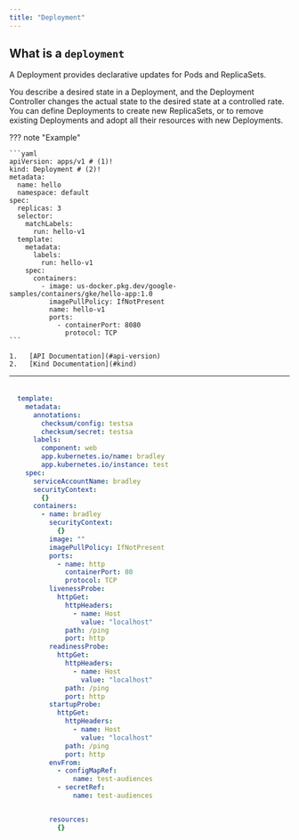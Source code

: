 ```yaml
---
title: "Deployment"
---
```


## What is a `deployment`

A Deployment provides declarative updates for Pods and ReplicaSets.

You describe a desired state in a Deployment, and the Deployment Controller changes the actual state to the desired 
state at a controlled rate. You can define Deployments to create new ReplicaSets, or to remove existing Deployments and adopt all their resources with new Deployments.

??? note "Example"

    ```yaml
    apiVersion: apps/v1 # (1)!
    kind: Deployment # (2)!
    metadata: 
      name: hello
      namespace: default
    spec:
      replicas: 3
      selector:
        matchLabels:
          run: hello-v1
      template:
        metadata:
          labels:
            run: hello-v1
        spec:
          containers:
            - image: us-docker.pkg.dev/google-samples/containers/gke/hello-app:1.0
              imagePullPolicy: IfNotPresent
              name: hello-v1
              ports:
                - containerPort: 8080
                  protocol: TCP
    ```

    1.   [API Documentation](#api-version)
    2.   [Kind Documentation](#kind)


    

---


######



```yaml
  template:
    metadata:
      annotations:
        checksum/config: testsa
        checksum/secret: testsa
      labels:
        component: web
        app.kubernetes.io/name: bradley
        app.kubernetes.io/instance: test
    spec:
      serviceAccountName: bradley
      securityContext:
        {}
      containers:
        - name: bradley
          securityContext:
            {}
          image: ""
          imagePullPolicy: IfNotPresent
          ports:
            - name: http
              containerPort: 80
              protocol: TCP
          livenessProbe:
            httpGet:
              httpHeaders:
                - name: Host
                  value: "localhost"
              path: /ping
              port: http
          readinessProbe:
            httpGet:
              httpHeaders:
                - name: Host
                  value: "localhost"
              path: /ping
              port: http
          startupProbe:
            httpGet:
              httpHeaders:
                - name: Host
                  value: "localhost"
              path: /ping
              port: http
          envFrom:
            - configMapRef:
                name: test-audiences
            - secretRef:
                name: test-audiences


          resources:
            {}
```

```json

```